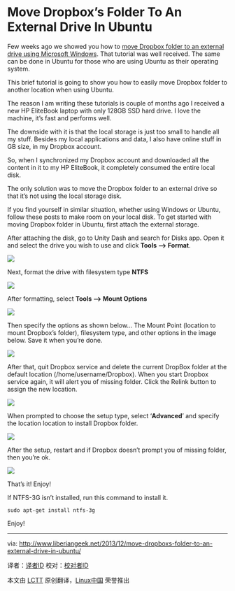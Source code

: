 Move Dropbox’s Folder To An External Drive In Ubuntu
================================================================================
Few weeks ago we showed you how to [move Dropbox folder to an external drive using Microsoft Windows][1]. That tutorial was well received. The same can be done in Ubuntu for those who are using Ubuntu as their operating system.

This brief tutorial is going to show you how to easily move Dropbox folder to another location when using Ubuntu.

The reason I am writing these tutorials is couple of months ago I received a new HP EliteBook laptop with only 128GB SSD hard drive. I love the machine, it’s fast and performs well.

The downside with it is that the local storage is just too small to handle all my stuff. Besides my local applications and data, I also have online stuff in GB size, in my Dropbox account.

So, when I synchronized my Dropbox account and downloaded all the content in it to my HP EliteBook, it completely consumed the entire local disk.

The only solution was to move the Dropbox folder to an external drive so that it’s not using the local storage disk.

If you find yourself in similar situation, whether using Windows or Ubuntu, follow these posts to make room on your local disk. To get started with moving Dropbox folder in Ubuntu, first attach the external storage.

After attaching the disk, go to Unity Dash and search for Disks app. Open it and select the drive you wish to use and click **Tools –> Format**.

![](http://www.liberiangeek.net/wp-content/uploads/2013/12/dropboxubuntumissingfolder3.png)

Next, format the drive with filesystem type **NTFS**

![](http://www.liberiangeek.net/wp-content/uploads/2013/12/dropboxubuntumissingfolder4.png)

After formatting, select **Tools –> Mount Options**

![](http://www.liberiangeek.net/wp-content/uploads/2013/12/dropboxubuntumissingfolder5.png)

Then specify the options as shown below… The Mount Point (location to mount Dropbox’s folder), filesystem type, and other options in the image below. Save it when you’re done.

![](http://www.liberiangeek.net/wp-content/uploads/2013/12/dropboxubuntumissingfolder6.png)

After that, quit Dropbox service and delete the current DropBox folder at the default location (/home/username/Dropbox). When you start Dropbox service again, it will alert you of missing folder. Click the Relink button to assign the new location.

![](http://www.liberiangeek.net/wp-content/uploads/2013/12/dropboxubuntumissingfolder.png)

When prompted to choose the setup type, select ‘**Advanced**’ and specify the location location to install Dropbox folder.

![](http://www.liberiangeek.net/wp-content/uploads/2013/12/dropboxubuntumissingfolder1.png)

After the setup, restart and if Dropbox doesn’t prompt you of missing folder, then you’re ok.

![](http://www.liberiangeek.net/wp-content/uploads/2013/12/dropboxubuntumissingfolder2.png)

That’s it! Enjoy!

If NTFS-3G isn’t installed, run this command to install it.

    sudo apt-get install ntfs-3g

Enjoy!

--------------------------------------------------------------------------------

via: http://www.liberiangeek.net/2013/12/move-dropboxs-folder-to-an-external-drive-in-ubuntu/

译者：[译者ID](https://github.com/译者ID) 校对：[校对者ID](https://github.com/校对者ID)

本文由 [LCTT](https://github.com/LCTT/TranslateProject) 原创翻译，[Linux中国](http://linux.cn/) 荣誉推出

[1]:http://www.liberiangeek.net/2013/11/daily-windows-tips-move-dropbox-folder-to-external-drive/